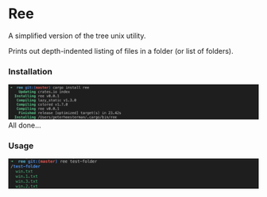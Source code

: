 
# Ree

A simplified version of the tree unix utility.

Prints out depth-indented listing of files in a folder (or list of folders).


### Installation
![Installation](./readme-images/install.png?raw=true "Installation")
All done...


### Usage
![Usage](./readme-images/run.png?raw=true "Usage")

